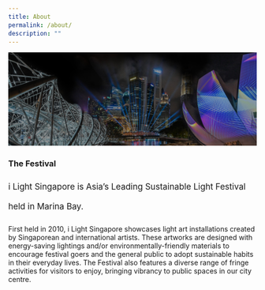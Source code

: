 ```yaml
---
title: About
permalink: /about/
description: ""
---
```

![the-festival](/images/ilsgherobanner(f).jpg)

### **The Festival**
<p style="font-size:17px; line-height:40px">
i Light Singapore is Asia’s Leading Sustainable Light Festival held in Marina Bay.

First held in 2010, i Light Singapore showcases light art installations created by Singaporean and international artists. These artworks are designed with energy-saving lightings and/or environmentally-friendly materials to encourage festival goers and the general public to adopt sustainable habits in their everyday lives. The Festival also features a diverse range of fringe activities for visitors to enjoy, bringing vibrancy to public spaces in our city centre. </p>